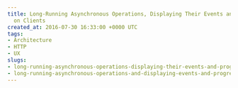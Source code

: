 ```yaml
---
title: Long-Running Asynchronous Operations, Displaying Their Events and Progress
  on Clients
created_at: 2016-07-30 16:33:00 +0000 UTC
tags:
- Architecture
- HTTP
- UX
slugs:
- long-running-asynchronous-operations-displaying-their-events-and-progress-on-clients
- long-running-asynchronous-operations-and-displaying-events-and-progress-on-clients
---
```

